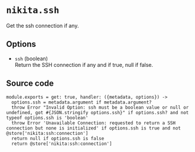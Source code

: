 
# `nikita.ssh`

Get the ssh connection if any.

## Options

* `ssh` (boolean)   
  Return the SSH connection if any and if true, null if false.

## Source code

    module.exports = get: true, handler: ({metadata, options}) ->
      options.ssh = metadata.argument if metadata.argument?
      throw Error "Invalid Option: ssh must be a boolean value or null or undefined, got #{JSON.stringify options.ssh}" if options.ssh? and not typeof options.ssh is 'boolean'
      throw Error 'Unavailable Connection: requested to return a SSH connection but none is initialized' if options.ssh is true and not @store['nikita:ssh:connection']
      return null if options.ssh is false
      return @store['nikita:ssh:connection']
